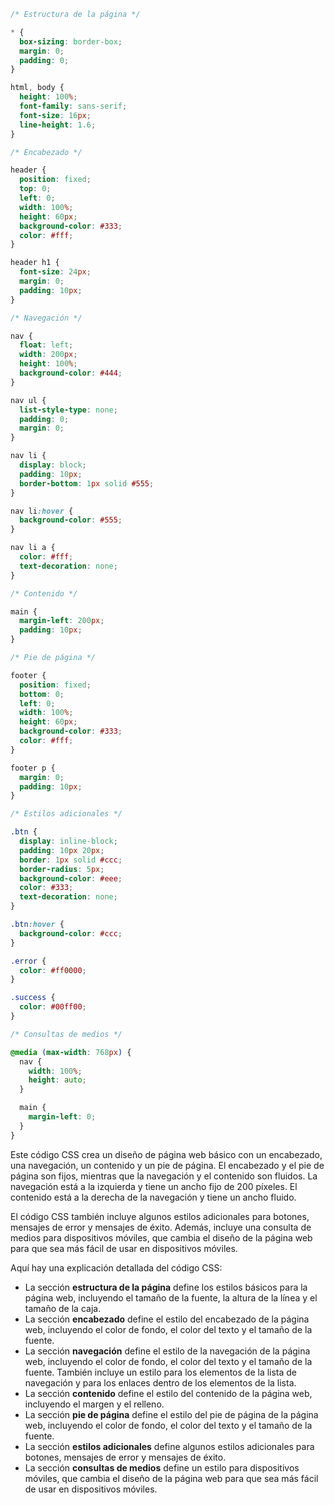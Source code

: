 ```css
/* Estructura de la página */

* {
  box-sizing: border-box;
  margin: 0;
  padding: 0;
}

html, body {
  height: 100%;
  font-family: sans-serif;
  font-size: 16px;
  line-height: 1.6;
}

/* Encabezado */

header {
  position: fixed;
  top: 0;
  left: 0;
  width: 100%;
  height: 60px;
  background-color: #333;
  color: #fff;
}

header h1 {
  font-size: 24px;
  margin: 0;
  padding: 10px;
}

/* Navegación */

nav {
  float: left;
  width: 200px;
  height: 100%;
  background-color: #444;
}

nav ul {
  list-style-type: none;
  padding: 0;
  margin: 0;
}

nav li {
  display: block;
  padding: 10px;
  border-bottom: 1px solid #555;
}

nav li:hover {
  background-color: #555;
}

nav li a {
  color: #fff;
  text-decoration: none;
}

/* Contenido */

main {
  margin-left: 200px;
  padding: 10px;
}

/* Pie de página */

footer {
  position: fixed;
  bottom: 0;
  left: 0;
  width: 100%;
  height: 60px;
  background-color: #333;
  color: #fff;
}

footer p {
  margin: 0;
  padding: 10px;
}

/* Estilos adicionales */

.btn {
  display: inline-block;
  padding: 10px 20px;
  border: 1px solid #ccc;
  border-radius: 5px;
  background-color: #eee;
  color: #333;
  text-decoration: none;
}

.btn:hover {
  background-color: #ccc;
}

.error {
  color: #ff0000;
}

.success {
  color: #00ff00;
}

/* Consultas de medios */

@media (max-width: 768px) {
  nav {
    width: 100%;
    height: auto;
  }

  main {
    margin-left: 0;
  }
}
```

Este código CSS crea un diseño de página web básico con un encabezado, una navegación, un contenido y un pie de página. El encabezado y el pie de página son fijos, mientras que la navegación y el contenido son fluidos. La navegación está a la izquierda y tiene un ancho fijo de 200 píxeles. El contenido está a la derecha de la navegación y tiene un ancho fluido.

El código CSS también incluye algunos estilos adicionales para botones, mensajes de error y mensajes de éxito. Además, incluye una consulta de medios para dispositivos móviles, que cambia el diseño de la página web para que sea más fácil de usar en dispositivos móviles.

Aquí hay una explicación detallada del código CSS:

* La sección **estructura de la página** define los estilos básicos para la página web, incluyendo el tamaño de la fuente, la altura de la línea y el tamaño de la caja.
* La sección **encabezado** define el estilo del encabezado de la página web, incluyendo el color de fondo, el color del texto y el tamaño de la fuente.
* La sección **navegación** define el estilo de la navegación de la página web, incluyendo el color de fondo, el color del texto y el tamaño de la fuente. También incluye un estilo para los elementos de la lista de navegación y para los enlaces dentro de los elementos de la lista.
* La sección **contenido** define el estilo del contenido de la página web, incluyendo el margen y el relleno.
* La sección **pie de página** define el estilo del pie de página de la página web, incluyendo el color de fondo, el color del texto y el tamaño de la fuente.
* La sección **estilos adicionales** define algunos estilos adicionales para botones, mensajes de error y mensajes de éxito.
* La sección **consultas de medios** define un estilo para dispositivos móviles, que cambia el diseño de la página web para que sea más fácil de usar en dispositivos móviles.